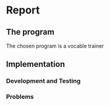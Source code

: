 # Report
## The program
The chosen program is a vocable trainer
## Implementation
### Development and Testing
### Problems
<!--stackedit_data:
eyJoaXN0b3J5IjpbMTMzMjczMzUzMywtODI1ODk4NDMsLTM5Mz
A0OTI4Ml19
-->